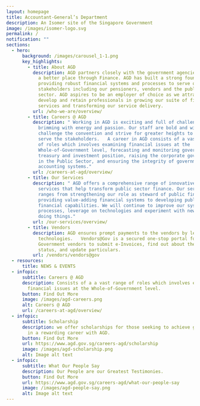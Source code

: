 ```yaml
---
layout: homepage
title: Accountant-General’s Department
description: An Isomer site of the Singapore Government
image: /images/isomer-logo.svg
permalink: /
notification: ""
sections:
  - hero:
      background: /images/carousel_1-1.png
      key_highlights:
        - title: About AGD
          description: AGD partners closely with the government agencies to make Singapore
            a better place through Finance. AGD has built a strong foundation in
            providing robust financial systems and processes to serve our key
            stakeholders including our pensioners, vendors and the public
            sector. AGD aspires to be an employer of choice as we attract,
            develop and retain professionals in growing our suite of finance
            services and transforming our service delivery.
          url: /who-we-are/overview/
        - title: Careers @ AGD
          description: " Working in AGD is exciting and full of challenges. We are
            brimming with energy and passion. Our staff are bold and wiling to
            challenge the convention and strive for greater heights to better
            serve the stakeholders.   A career in AGD consists of a vast range
            of roles which involves examining financial issues at the
            Whole-of-Government level, forecasting and monitoring government's
            treasury and investment position, raising the corporate governance
            in the Public Sector, and ensuring the integrity of government
            accounting systems."
          url: /careers-at-agd/overview/
        - title: Our Services
          description: " AGD offers a comprehensive range of innovative solutions and
            services that help transform public sector finance. Our services
            ranges from strengthening our role as steward of public finance,
            providing value-adding financial systems to developing public sector
            financial capabilities. We will continue to improve our systems and
            processes, leverage on technologies and experiment with new ways of
            doing things."
          url: /our-services/overview/
        - title: Vendors
          description: AGD ensures prompt payments to the vendors by leveraging on
            technologies.   Vendors@Gov is a secured one-stop portal for
            Government vendors to submit e-Invoices, find out about the payment
            status, and update particulars.
          url: /vendors/vendors@gov
  - resources:
      title: NEWS & EVENTS
  - infopic:
      subtitle: Careers @ AGD
      description: Consists of a a vast range of roles which involves examining
        financial issues at the Whole-of-Government level.
      button: Find Out More
      image: /images/agd-careers.png
      alt: Careers @ AGD
      url: /careers-at-agd/overview/
  - infopic:
      subtitle: Scholarship
      description: we offer scholarships for those seeking to achieve greater heights
        in a rewarding career with AGD.
      button: Find Out More
      url: https://www.agd.gov.sg/careers-agd/scholarship
      image: /images/agd-scholarship.png
      alt: Image alt text
  - infopic:
      subtitle: What Our People Say
      description: Our People are our Greatest Testimonies.
      button: Find Out More
      url: https://www.agd.gov.sg/careers-agd/what-our-people-say
      image: /images/agd-people-say.png
      alt: Image alt text
---
```

